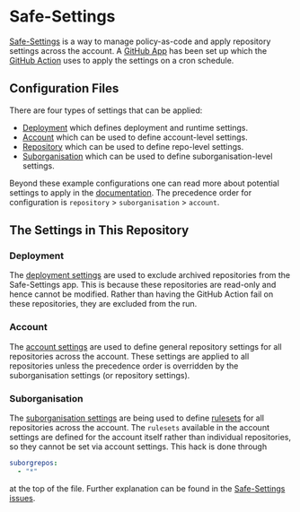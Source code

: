 # Safe-Settings

[Safe-Settings](https://github.com/github/safe-settings) is a way to manage
policy-as-code and apply repository settings across the account. A
[GitHub App](https://github.com/apps/paddyroddy-safe-settings) has been set up
which the [GitHub Action](../.github/workflows/safe-settings.yaml) uses to apply
the settings on a cron schedule.

## Configuration Files

There are four types of settings that can be applied:

- [Deployment](https://github.com/github/safe-settings/blob/main-enterprise/docs/sample-settings/sample-deployment-settings.yml)
  which defines deployment and runtime settings.
- [Account](https://github.com/github/safe-settings/blob/main-enterprise/docs/sample-settings/settings.yml)
  which can be used to define account-level settings.
- [Repository](https://github.com/github/safe-settings/blob/main-enterprise/docs/sample-settings/repo.yml)
  which can be used to define repo-level settings.
- [Suborganisation](https://github.com/github/safe-settings/blob/main-enterprise/docs/sample-settings/suborg.yml)
  which can be used to define suborganisation-level settings.

Beyond these example configurations one can read more about potential settings
to apply in the
[documentation](https://github.com/github/safe-settings/tree/main-enterprise/docs/github-settings).
The precedence order for configuration is `repository` > `suborganisation` >
`account`.

## The Settings in This Repository

### Deployment

The [deployment settings](deployment.yaml) are used to exclude archived
repositories from the Safe-Settings app. This is because these repositories are
read-only and hence cannot be modified. Rather than having the GitHub Action
fail on these repositories, they are excluded from the run.

### Account

The [account settings](account.yaml) are used to define general repository
settings for all repositories across the account. These settings are applied to
all repositories unless the precedence order is overridden by the
suborganisation settings (or repository settings).

### Suborganisation

The [suborganisation settings](suborgs/rulesets.yaml) are being used to define
[rulesets](https://docs.github.com/en/repositories/configuring-branches-and-merges-in-your-repository/managing-rulesets/about-rulesets)
for all repositories across the account. The `rulesets` available in the account
settings are defined for the account itself rather than individual repositories,
so they cannot be set via account settings. This hack is done through

```yaml
suborgrepos:
  - "*"
```

at the top of the file. Further explanation can be found in the
[Safe-Settings issues](https://github.com/github/safe-settings/issues/553#issuecomment-2552578978).
